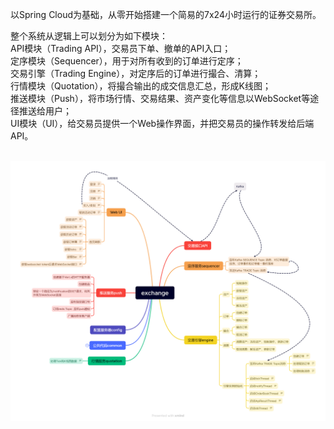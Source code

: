 以Spring Cloud为基础，从零开始搭建一个简易的7x24小时运行的证券交易所。<br>

整个系统从逻辑上可以划分为如下模块：<br>
API模块（Trading API），交易员下单、撤单的API入口；<br>
定序模块（Sequencer），用于对所有收到的订单进行定序；<br>
交易引擎（Trading Engine），对定序后的订单进行撮合、清算；<br>
行情模块（Quotation），将撮合输出的成交信息汇总，形成K线图；<br>
推送模块（Push），将市场行情、交易结果、资产变化等信息以WebSocket等途径推送给用户；<br>
UI模块（UI），给交易员提供一个Web操作界面，并把交易员的操作转发给后端API。<br>
<br>

![exchange.png](exchange.png)